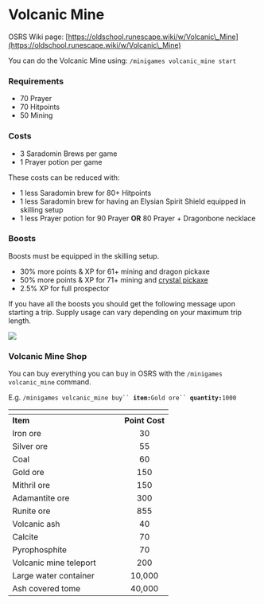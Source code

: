 # Volcanic Mine

OSRS Wiki page: [https://oldschool.runescape.wiki/w/Volcanic\_Mine](https://oldschool.runescape.wiki/w/Volcanic\_Mine)

You can do the Volcanic Mine using:  `/minigames volcanic_mine start`

### Requirements

* 70 Prayer
* 70 Hitpoints
* 50 Mining

### Costs

* 3 Saradomin Brews per game
* 1 Prayer potion per game

These costs can be reduced with:

* 1 less Saradomin brew for 80+ Hitpoints
* 1 less Saradomin brew for having an Elysian Spirit Shield equipped in skilling setup
* 1 less Prayer potion for 90 Prayer **OR** 80 Prayer + Dragonbone necklace

### Boosts&#x20;

Boosts must be equipped in the skilling setup.

* 30% more points & XP for 61+ mining and dragon pickaxe
* 50% more points & XP for 71+ mining and [crystal pickaxe](zalcano.md)
* 2.5% XP for full prospector

If you have all the boosts you should get the following message upon starting a trip. Supply usage can vary depending on your maximum trip length.

![](<../../.gitbook/assets/image (14).png>)

### Volcanic Mine Shop

You can buy everything you can buy in OSRS with the  `/minigames volcanic_mine` command.

E.g.  `/minigames volcanic_mine buy`` `**`item:`**`Gold ore`` `**`quantity:`**`1000`

<table><thead><tr><th width="209.39241663052366"></th><th align="center"></th></tr></thead><tbody><tr><td><strong>Item</strong></td><td align="center"><strong>Point Cost</strong></td></tr><tr><td>Iron ore</td><td align="center">30</td></tr><tr><td>Silver ore</td><td align="center">55</td></tr><tr><td>Coal</td><td align="center">60</td></tr><tr><td>Gold ore</td><td align="center">150</td></tr><tr><td>Mithril ore</td><td align="center">150</td></tr><tr><td>Adamantite ore</td><td align="center">300</td></tr><tr><td>Runite ore</td><td align="center">855</td></tr><tr><td>Volcanic ash</td><td align="center">40</td></tr><tr><td>Calcite</td><td align="center">70</td></tr><tr><td>Pyrophosphite</td><td align="center">70</td></tr><tr><td>Volcanic mine teleport</td><td align="center">200</td></tr><tr><td>Large water container</td><td align="center">10,000</td></tr><tr><td>Ash covered tome</td><td align="center">40,000</td></tr></tbody></table>

